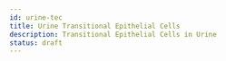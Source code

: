 ```yaml
---
id: urine-tec
title: Urine Transitional Epithelial Cells
description: Transitional Epithelial Cells in Urine
status: draft
---
```


